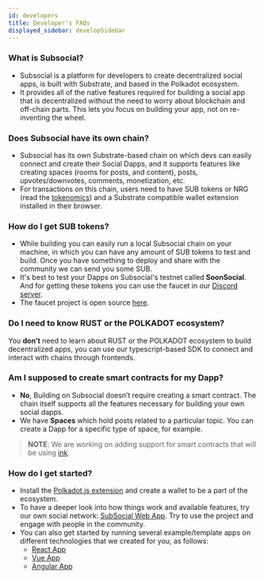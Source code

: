 ```yaml
---
id: developers
title: Developer's FAQs
displayed_sidebar: developSidebar
---
```


### What is Subsocial?
- Subsocial is a platform for developers to create decentralized social apps, is built with Substrate, and based in the Polkadot ecosystem. 
- It provides all of the native features required for building a social app that is decentralized without the need to worry about blockchain and off-chain parts. This lets you focus on building your app, not on re-inventing the wheel.

### Does Subsocial have its own chain?
- Subsocial has its own Substrate-based chain on which devs can easily connect and create their Social Dapps, and it supports features like creating spaces (rooms for posts, and content), posts, upvotes/downvotes, comments, monetization, etc. 
- For transactions on this chain, users need to have SUB tokens or NRG (read the [tokenomics](https://docs.subsocial.network/docs/tokenomics/token-economics)) and a Substrate compatible wallet extension installed in their browser.

### How do I get SUB tokens?
- While building you can easily run a local Subsocial chain on your machine, in which you can have any amount of SUB tokens to test and build. Once you have something to deploy and share with the community we can send you some SUB.
- It's best to test your Dapps on Subsocial's testnet called **SoonSocial**. And for getting these tokens you can use the faucet in our [Discord server](https://discord.gg/yHRFdyMCmA). 
- The faucet project is open source [here](https://github.com/dappforce/substrate-faucet).

### Do I need to know **RUST** or the **POLKADOT** ecosystem?
You **don’t** need to learn about RUST or the POLKADOT ecosystem to build decentralized apps, you can use our typescript-based SDK to connect and interact with chains through frontends.

### Am I supposed to create smart contracts for my Dapp?
- **No**, Building on Subsocial doesn’t require creating a smart contract. The chain itself supports all the features necessary for building your own social dapps. 
- We have **Spaces** which hold posts related to a particular topic. You can create a Dapp for a specific type of space, for example.

> **NOTE**: We are working on adding support for smart contracts that will be using [ink](https://github.com/paritytech/ink).

### How do I get started?
- Install the [Polkadot.js extension](https://polkadot.js.org/extension/) and create a wallet to be a part of the ecosystem.
- To have a deeper look into how things work and available features, try our own social network: [SubSocial Web App](https://app.subsocial.network). Try to use the project and engage with people in the community.
- You can also get started by running several example/template apps on different technologies that we created for you, as follows: 
  - [React App](https://github.com/dappforce/subsocial-react-example)
  - [Vue App](https://github.com/dappforce/subsocial-vue-example)
  - [Angular App](https://github.com/dappforce/subsocial-angular-example)

